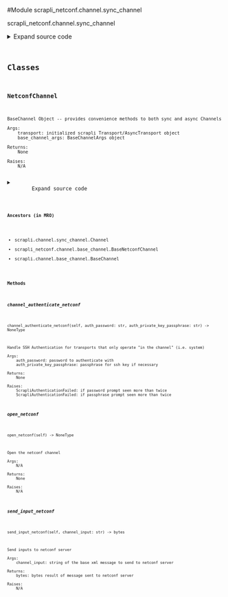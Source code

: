 <link rel="preload stylesheet" as="style" href="https://cdnjs.cloudflare.com/ajax/libs/10up-sanitize.css/11.0.1/sanitize.min.css" integrity="sha256-PK9q560IAAa6WVRRh76LtCaI8pjTJ2z11v0miyNNjrs=" crossorigin>
<link rel="preload stylesheet" as="style" href="https://cdnjs.cloudflare.com/ajax/libs/10up-sanitize.css/11.0.1/typography.min.css" integrity="sha256-7l/o7C8jubJiy74VsKTidCy1yBkRtiUGbVkYBylBqUg=" crossorigin>
<link rel="stylesheet preload" as="style" href="https://cdnjs.cloudflare.com/ajax/libs/highlight.js/10.1.1/styles/github.min.css" crossorigin>
<script defer src="https://cdnjs.cloudflare.com/ajax/libs/highlight.js/10.1.1/highlight.min.js" integrity="sha256-Uv3H6lx7dJmRfRvH8TH6kJD1TSK1aFcwgx+mdg3epi8=" crossorigin></script>
<script>window.addEventListener('DOMContentLoaded', () => hljs.initHighlighting())</script>















#Module scrapli_netconf.channel.sync_channel

scrapli_netconf.channel.sync_channel

<details class="source">
    <summary>
        <span>Expand source code</span>
    </summary>
    <pre>
        <code class="python">
"""scrapli_netconf.channel.sync_channel"""
import re
from concurrent.futures import ThreadPoolExecutor
from datetime import datetime
from select import select
from typing import Optional

from scrapli.channel import Channel
from scrapli.channel.base_channel import BaseChannelArgs
from scrapli.decorators import ChannelTimeout
from scrapli.exceptions import ScrapliAuthenticationFailed
from scrapli.transport.base import Transport
from scrapli_netconf.channel.base_channel import BaseNetconfChannel, NetconfBaseChannelArgs
from scrapli_netconf.constants import NetconfVersion

HELLO_MATCH = re.compile(pattern=rb"<(\w+\:){0,1}hello", flags=re.I)


class NetconfChannel(Channel, BaseNetconfChannel):
    def __init__(
        self,
        transport: Transport,
        base_channel_args: BaseChannelArgs,
        netconf_base_channel_args: NetconfBaseChannelArgs,
    ):
        super().__init__(transport=transport, base_channel_args=base_channel_args)

        self._netconf_base_channel_args = netconf_base_channel_args

        # always use `]]>]]>` as the initial prompt to match
        self._base_channel_args.comms_prompt_pattern = "]]>]]>"
        self._server_echo: Optional[bool] = None
        self._capabilities_buf = b""

    def open_netconf(self) -> None:
        """
        Open the netconf channel

        Args:
            N/A

        Returns:
            None

        Raises:
            N/A

        """
        # open in scrapli core is where we open channel log (if applicable), do that
        self.open()

        raw_server_capabilities = self._get_server_capabilities()

        self._process_capabilities_exchange(raw_server_capabilities=raw_server_capabilities)

        self._check_echo()
        self._send_client_capabilities()

    @staticmethod
    def _authenticate_check_hello(buf: bytes) -> bool:
        """
        Check if "hello" message is in output

        Args:
            buf: bytes output from the channel

        Returns:
            bool: true if hello message is seen, otherwise false

        Raises:
            N/A

        """
        hello_match = re.search(pattern=HELLO_MATCH, string=buf)
        if hello_match:
            return True
        return False

    @ChannelTimeout("timed out during in channel netconf authentication")
    def channel_authenticate_netconf(
        self, auth_password: str, auth_private_key_passphrase: str
    ) -> None:
        """
        Handle SSH Authentication for transports that only operate "in the channel" (i.e. system)

        Args:
            auth_password: password to authenticate with
            auth_private_key_passphrase: passphrase for ssh key if necessary

        Returns:
            None

        Raises:
            ScrapliAuthenticationFailed: if password prompt seen more than twice
            ScrapliAuthenticationFailed: if passphrase prompt seen more than twice

        """
        self.logger.debug("attempting in channel netconf authentication")

        password_count = 0
        passphrase_count = 0
        authenticate_buf = b""

        with self._channel_lock():
            while True:
                buf = self.read()

                authenticate_buf += buf.lower()
                self._capabilities_buf += buf

                self._ssh_message_handler(output=authenticate_buf)

                if b"password" in authenticate_buf:
                    # clear the authentication buffer so we don't re-read the password prompt
                    authenticate_buf = b""
                    password_count += 1
                    if password_count > 2:
                        msg = "password prompt seen more than once, assuming auth failed"
                        self.logger.critical(msg)
                        raise ScrapliAuthenticationFailed(msg)
                    self.write(channel_input=auth_password, redacted=True)
                    self.send_return()

                if b"enter passphrase for key" in authenticate_buf:
                    # clear the authentication buffer so we don't re-read the passphrase prompt
                    authenticate_buf = b""
                    passphrase_count += 1
                    if passphrase_count > 2:
                        msg = "passphrase prompt seen more than once, assuming auth failed"
                        self.logger.critical(msg)
                        raise ScrapliAuthenticationFailed(msg)
                    self.write(channel_input=auth_private_key_passphrase, redacted=True)
                    self.send_return()

                if self._authenticate_check_hello(buf=authenticate_buf):
                    self.logger.info(
                        "found start of server capabilities, authentication successful"
                    )
                    return

    def __check_echo(self, echo_timeout: float) -> None:
        """
        Function to drop into check echo thread

        In the case of asyncio we just have a coroutine on the loop to check if the device echos
        the inputs back to us

        Args:
            echo_timeout: duration to check echo for

        Returns:
            None

        Raises:
            N/A

        """
        channel_fd = self.transport._get_channel_fd()  # type: ignore  # pylint: disable=W0212
        start = datetime.now().timestamp()
        while True:
            fd_ready, _, _ = select([channel_fd], [], [], 0)
            if channel_fd in fd_ready:
                self.logger.debug("setting _server_echo to true")
                self._server_echo = True
                break
            interval_end = datetime.now().timestamp()
            if (interval_end - start) > echo_timeout:
                self.logger.debug("setting _server_echo to false")
                self._server_echo = False
                break

    def _check_echo(self) -> None:
        """
        Determine if inputs are "echoed" back on stdout

        At least per early drafts of the netconf over ssh rfcs the netconf servers MUST NOT echo the
        input commands back to the client. In the case of "normal" scrapli netconf with the system
        transport this happens anyway because we combine the stdin and stdout fds into a single pty,
        however for other transports we have an actual stdin and stdout fd to read/write. It seems
        that at the very least IOSXE with NETCONF 1.1 seems to want to echo inputs back onto to the
        stdout for the channel. This is totally ok and we can deal with it, we just need to *know*
        that it is happening and that gives us somewhat of a dilemma... we want to give the device
        time to echo this data back to us, but we also dont want to just arbitrarily wait
        (especially in the more common case where the device is *not* echoing anything back). So we
        take 1/20th of the transport timeout and we wait that long to see -- if we get echo, we
        return immediately of course, otherwise there is an unfortunate slight delay here :(

        See: https://tools.ietf.org/html/draft-ietf-netconf-ssh-02 (search for "echo")

        Args:
            N/A

        Returns:
            None

        Raises:
            N/A

        """
        # for users who set timeout ops to 0 to avoid the overhead of the timeout threads we'll rely
        # on the default scrapli timeout ops here
        _timeout_ops = self._base_channel_args.timeout_ops or 30
        pool = ThreadPoolExecutor(max_workers=1)
        pool.submit(self.__check_echo, _timeout_ops / 20)

    @ChannelTimeout(
        "timed out determining if session is authenticated/getting server capabilities",
    )
    def _get_server_capabilities(self) -> bytes:
        """
        Read until all server capabilities have been sent by server

        Args:
            N/A

        Returns:
            bytes: raw bytes containing server capabilities

        Raises:
            N/A

        """
        capabilities_buf = self._capabilities_buf

        # reset this to empty to avoid any confusion now that we are moving on
        self._capabilities_buf = b""

        with self._channel_lock():
            while b"]]>]]>" not in capabilities_buf:
                capabilities_buf += self.read()
            self.logger.debug(f"received raw server capabilities: {repr(capabilities_buf)}")
        return capabilities_buf

    @ChannelTimeout("timed out sending client capabilities")
    def _send_client_capabilities(
        self,
    ) -> None:
        """
        Send client capabilities to the netconf server

        Args:
            N/A

        Returns:
            None

        Raises:
            N/A

        """
        with self._channel_lock():
            bytes_client_capabilities = self._pre_send_client_capabilities(
                client_capabilities=self._netconf_base_channel_args.client_capabilities
            )

            # in case of "system" transport we'll always want to read off the hello message inputs
            if self._server_echo is True:
                self._read_until_input(channel_input=bytes_client_capabilities)

            self.send_return()

            while self._server_echo is None:
                pass

    def _read_until_input(self, channel_input: bytes) -> bytes:
        """
        Async read until all input has been entered.

        Args:
            channel_input: string to write to channel

        Returns:
            bytes: output read from channel

        Raises:
            N/A

        """
        output = b""

        if self._server_echo is False:
            return output

        if not channel_input:
            self.logger.info(f"Read: {repr(output)}")
            return output

        while True:
            output += self.read()
            # if we have all the input *or* we see the closing rpc tag we know we are done here
            if channel_input in output or b"rpc>" in output:
                break

        self.logger.info(f"Read: {repr(output)}")
        return output

    def send_input_netconf(self, channel_input: str) -> bytes:
        """
        Send inputs to netconf server

        Args:
            channel_input: string of the base xml message to send to netconf server

        Returns:
            bytes: bytes result of message sent to netconf server

        Raises:
            N/A

        """
        final_channel_input = self._build_message(channel_input)
        bytes_final_channel_input = final_channel_input.encode()

        buf: bytes
        buf, _ = super().send_input(
            channel_input=final_channel_input, strip_prompt=False, eager=True
        )

        if bytes_final_channel_input in buf:
            # if we got the input AND the rpc-reply we can strip out our inputs so we just have the
            # reply remaining
            buf = buf.split(bytes_final_channel_input)[1]

        buf = self._read_until_prompt(buf=buf)

        if self._netconf_base_channel_args.netconf_version == NetconfVersion.VERSION_1_1:
            # netconf 1.1 with "chunking" style message format needs an extra return char here
            self.send_return()

        return buf
        </code>
    </pre>
</details>




## Classes

### NetconfChannel


```text
BaseChannel Object -- provides convenience methods to both sync and async Channels

Args:
    transport: initialized scrapli Transport/AsyncTransport object
    base_channel_args: BaseChannelArgs object

Returns:
    None

Raises:
    N/A
```

<details class="source">
    <summary>
        <span>Expand source code</span>
    </summary>
    <pre>
        <code class="python">
class NetconfChannel(Channel, BaseNetconfChannel):
    def __init__(
        self,
        transport: Transport,
        base_channel_args: BaseChannelArgs,
        netconf_base_channel_args: NetconfBaseChannelArgs,
    ):
        super().__init__(transport=transport, base_channel_args=base_channel_args)

        self._netconf_base_channel_args = netconf_base_channel_args

        # always use `]]>]]>` as the initial prompt to match
        self._base_channel_args.comms_prompt_pattern = "]]>]]>"
        self._server_echo: Optional[bool] = None
        self._capabilities_buf = b""

    def open_netconf(self) -> None:
        """
        Open the netconf channel

        Args:
            N/A

        Returns:
            None

        Raises:
            N/A

        """
        # open in scrapli core is where we open channel log (if applicable), do that
        self.open()

        raw_server_capabilities = self._get_server_capabilities()

        self._process_capabilities_exchange(raw_server_capabilities=raw_server_capabilities)

        self._check_echo()
        self._send_client_capabilities()

    @staticmethod
    def _authenticate_check_hello(buf: bytes) -> bool:
        """
        Check if "hello" message is in output

        Args:
            buf: bytes output from the channel

        Returns:
            bool: true if hello message is seen, otherwise false

        Raises:
            N/A

        """
        hello_match = re.search(pattern=HELLO_MATCH, string=buf)
        if hello_match:
            return True
        return False

    @ChannelTimeout("timed out during in channel netconf authentication")
    def channel_authenticate_netconf(
        self, auth_password: str, auth_private_key_passphrase: str
    ) -> None:
        """
        Handle SSH Authentication for transports that only operate "in the channel" (i.e. system)

        Args:
            auth_password: password to authenticate with
            auth_private_key_passphrase: passphrase for ssh key if necessary

        Returns:
            None

        Raises:
            ScrapliAuthenticationFailed: if password prompt seen more than twice
            ScrapliAuthenticationFailed: if passphrase prompt seen more than twice

        """
        self.logger.debug("attempting in channel netconf authentication")

        password_count = 0
        passphrase_count = 0
        authenticate_buf = b""

        with self._channel_lock():
            while True:
                buf = self.read()

                authenticate_buf += buf.lower()
                self._capabilities_buf += buf

                self._ssh_message_handler(output=authenticate_buf)

                if b"password" in authenticate_buf:
                    # clear the authentication buffer so we don't re-read the password prompt
                    authenticate_buf = b""
                    password_count += 1
                    if password_count > 2:
                        msg = "password prompt seen more than once, assuming auth failed"
                        self.logger.critical(msg)
                        raise ScrapliAuthenticationFailed(msg)
                    self.write(channel_input=auth_password, redacted=True)
                    self.send_return()

                if b"enter passphrase for key" in authenticate_buf:
                    # clear the authentication buffer so we don't re-read the passphrase prompt
                    authenticate_buf = b""
                    passphrase_count += 1
                    if passphrase_count > 2:
                        msg = "passphrase prompt seen more than once, assuming auth failed"
                        self.logger.critical(msg)
                        raise ScrapliAuthenticationFailed(msg)
                    self.write(channel_input=auth_private_key_passphrase, redacted=True)
                    self.send_return()

                if self._authenticate_check_hello(buf=authenticate_buf):
                    self.logger.info(
                        "found start of server capabilities, authentication successful"
                    )
                    return

    def __check_echo(self, echo_timeout: float) -> None:
        """
        Function to drop into check echo thread

        In the case of asyncio we just have a coroutine on the loop to check if the device echos
        the inputs back to us

        Args:
            echo_timeout: duration to check echo for

        Returns:
            None

        Raises:
            N/A

        """
        channel_fd = self.transport._get_channel_fd()  # type: ignore  # pylint: disable=W0212
        start = datetime.now().timestamp()
        while True:
            fd_ready, _, _ = select([channel_fd], [], [], 0)
            if channel_fd in fd_ready:
                self.logger.debug("setting _server_echo to true")
                self._server_echo = True
                break
            interval_end = datetime.now().timestamp()
            if (interval_end - start) > echo_timeout:
                self.logger.debug("setting _server_echo to false")
                self._server_echo = False
                break

    def _check_echo(self) -> None:
        """
        Determine if inputs are "echoed" back on stdout

        At least per early drafts of the netconf over ssh rfcs the netconf servers MUST NOT echo the
        input commands back to the client. In the case of "normal" scrapli netconf with the system
        transport this happens anyway because we combine the stdin and stdout fds into a single pty,
        however for other transports we have an actual stdin and stdout fd to read/write. It seems
        that at the very least IOSXE with NETCONF 1.1 seems to want to echo inputs back onto to the
        stdout for the channel. This is totally ok and we can deal with it, we just need to *know*
        that it is happening and that gives us somewhat of a dilemma... we want to give the device
        time to echo this data back to us, but we also dont want to just arbitrarily wait
        (especially in the more common case where the device is *not* echoing anything back). So we
        take 1/20th of the transport timeout and we wait that long to see -- if we get echo, we
        return immediately of course, otherwise there is an unfortunate slight delay here :(

        See: https://tools.ietf.org/html/draft-ietf-netconf-ssh-02 (search for "echo")

        Args:
            N/A

        Returns:
            None

        Raises:
            N/A

        """
        # for users who set timeout ops to 0 to avoid the overhead of the timeout threads we'll rely
        # on the default scrapli timeout ops here
        _timeout_ops = self._base_channel_args.timeout_ops or 30
        pool = ThreadPoolExecutor(max_workers=1)
        pool.submit(self.__check_echo, _timeout_ops / 20)

    @ChannelTimeout(
        "timed out determining if session is authenticated/getting server capabilities",
    )
    def _get_server_capabilities(self) -> bytes:
        """
        Read until all server capabilities have been sent by server

        Args:
            N/A

        Returns:
            bytes: raw bytes containing server capabilities

        Raises:
            N/A

        """
        capabilities_buf = self._capabilities_buf

        # reset this to empty to avoid any confusion now that we are moving on
        self._capabilities_buf = b""

        with self._channel_lock():
            while b"]]>]]>" not in capabilities_buf:
                capabilities_buf += self.read()
            self.logger.debug(f"received raw server capabilities: {repr(capabilities_buf)}")
        return capabilities_buf

    @ChannelTimeout("timed out sending client capabilities")
    def _send_client_capabilities(
        self,
    ) -> None:
        """
        Send client capabilities to the netconf server

        Args:
            N/A

        Returns:
            None

        Raises:
            N/A

        """
        with self._channel_lock():
            bytes_client_capabilities = self._pre_send_client_capabilities(
                client_capabilities=self._netconf_base_channel_args.client_capabilities
            )

            # in case of "system" transport we'll always want to read off the hello message inputs
            if self._server_echo is True:
                self._read_until_input(channel_input=bytes_client_capabilities)

            self.send_return()

            while self._server_echo is None:
                pass

    def _read_until_input(self, channel_input: bytes) -> bytes:
        """
        Async read until all input has been entered.

        Args:
            channel_input: string to write to channel

        Returns:
            bytes: output read from channel

        Raises:
            N/A

        """
        output = b""

        if self._server_echo is False:
            return output

        if not channel_input:
            self.logger.info(f"Read: {repr(output)}")
            return output

        while True:
            output += self.read()
            # if we have all the input *or* we see the closing rpc tag we know we are done here
            if channel_input in output or b"rpc>" in output:
                break

        self.logger.info(f"Read: {repr(output)}")
        return output

    def send_input_netconf(self, channel_input: str) -> bytes:
        """
        Send inputs to netconf server

        Args:
            channel_input: string of the base xml message to send to netconf server

        Returns:
            bytes: bytes result of message sent to netconf server

        Raises:
            N/A

        """
        final_channel_input = self._build_message(channel_input)
        bytes_final_channel_input = final_channel_input.encode()

        buf: bytes
        buf, _ = super().send_input(
            channel_input=final_channel_input, strip_prompt=False, eager=True
        )

        if bytes_final_channel_input in buf:
            # if we got the input AND the rpc-reply we can strip out our inputs so we just have the
            # reply remaining
            buf = buf.split(bytes_final_channel_input)[1]

        buf = self._read_until_prompt(buf=buf)

        if self._netconf_base_channel_args.netconf_version == NetconfVersion.VERSION_1_1:
            # netconf 1.1 with "chunking" style message format needs an extra return char here
            self.send_return()

        return buf
        </code>
    </pre>
</details>


#### Ancestors (in MRO)
- scrapli.channel.sync_channel.Channel
- scrapli_netconf.channel.base_channel.BaseNetconfChannel
- scrapli.channel.base_channel.BaseChannel
#### Methods

    

##### channel_authenticate_netconf
`channel_authenticate_netconf(self, auth_password: str, auth_private_key_passphrase: str) ‑> NoneType`

```text
Handle SSH Authentication for transports that only operate "in the channel" (i.e. system)

Args:
    auth_password: password to authenticate with
    auth_private_key_passphrase: passphrase for ssh key if necessary

Returns:
    None

Raises:
    ScrapliAuthenticationFailed: if password prompt seen more than twice
    ScrapliAuthenticationFailed: if passphrase prompt seen more than twice
```



    

##### open_netconf
`open_netconf(self) ‑> NoneType`

```text
Open the netconf channel

Args:
    N/A

Returns:
    None

Raises:
    N/A
```



    

##### send_input_netconf
`send_input_netconf(self, channel_input: str) ‑> bytes`

```text
Send inputs to netconf server

Args:
    channel_input: string of the base xml message to send to netconf server

Returns:
    bytes: bytes result of message sent to netconf server

Raises:
    N/A
```